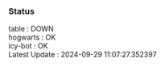 ### Status


table : DOWN  
hogwarts : OK  
icy-bot : OK  
Latest Update : 2024-09-29 11:07:27.352397

